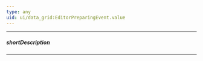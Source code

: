 ```yaml
---
type: any
uid: ui/data_grid:EditorPreparingEvent.value
---
```

---
##### shortDescription
<!-- Description goes here -->

---
<!-- Description goes here -->